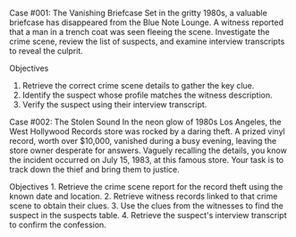 Case #001: The Vanishing Briefcase
Set in the gritty 1980s, a valuable briefcase has disappeared from the Blue Note Lounge. A witness reported that a man in a trench coat was seen fleeing the scene. Investigate the crime scene, review the list of suspects, and examine interview transcripts to reveal the culprit.

Objectives
1. Retrieve the correct crime scene details to gather the key clue.
2. Identify the suspect whose profile matches the witness description.
3. Verify the suspect using their interview transcript.

Case #002: The Stolen Sound
In the neon glow of 1980s Los Angeles, the West Hollywood Records store was rocked by a daring theft. A prized vinyl record, worth over $10,000, vanished during a busy evening, leaving the store owner desperate for answers. Vaguely recalling the details, you know the incident occurred on July 15, 1983, at this famous store. Your task is to track down the thief and bring them to justice.

Objectives
1.
Retrieve the crime scene report for the record theft using the known date and location.
2.
Retrieve witness records linked to that crime scene to obtain their clues.
3.
Use the clues from the witnesses to find the suspect in the suspects table.
4.
Retrieve the suspect's interview transcript to confirm the confession.
